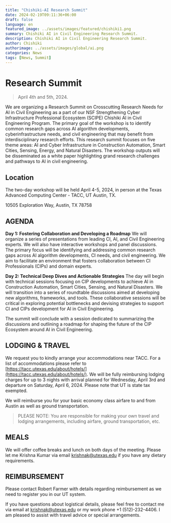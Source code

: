 ```yaml
---
title: "Chishiki-AI Research Summit"
date: 2024-02-19T09:11:36+06:00
draft: false
language: en
featured_image: ../assets/images/featured/chishiki1.png
summary: Chishiki AI in Civil Engineering Research Summit.
description: Chishiki AI in Civil Engineering Research Summit.
author: Chishiki
authorimage: ../assets/images/global/ai.png
categories: News
tags: [News, Summit]
---
```


# Research Summit

> April 4th and 5th, 2024.

We are organizing a Research Summit on Crosscutting Research Needs for AI in Civil Engineering as a part of our NSF Strengthening Cyber Infrastructure Professional Ecosystem (SCIPE) Chishiki AI in Civil Engineering Program. The primary goal of the workshop is to identify common research gaps across AI algorithm developments, cyberinfrastructure needs, and civil engineering that may benefit from interdisciplinary research efforts. This research summit focuses on five theme areas: AI and Cyber Infrastructure in Construction Automation, Smart Cities, Sensing, Energy, and Natural Disasters. The workshop outputs will be disseminated as a white paper highlighting grand research challenges and pathways to AI in civil engineering.


## Location

The two-day workshop will be held April 4-5, 2024, in person at the Texas Advanced Computing Center - TACC, UT Austin, TX. 

10505 Exploration Way, Austin, TX 78758

## AGENDA

**Day 1: Fostering Collaboration and Developing a Roadmap**
We will organize a series of presentations from leading CI, AI, and Civil Engineering experts. We will also have interactive workshops and panel discussions. The primary focus will be identifying and addressing common research gaps across AI algorithm developments, CI needs, and civil engineering. We aim to facilitate an environment that fosters collaboration between CI Professionals (CIPs) and domain experts.
 
**Day 2: Technical Deep Dives and Actionable Strategies**
The day will begin with technical sessions focusing on CIP developments to achieve AI in Construction Automation, Smart Cities, Sensing, and Natural Disasters. We will transition into a series of roundtable discussions aimed at developing new algorithms, frameworks, and tools. These collaborative sessions will be critical in exploring potential bottlenecks and devising strategies to support CI and CIPs development for AI in Civil Engineering.

The summit will conclude with a session dedicated to summarizing the discussions and outlining a roadmap for shaping the future of the CIP Ecosystem around AI in Civil Engineering.

## LODGING & TRAVEL
We request you to kindly arrange your accommodations near TACC. For a list of accommodations please refer to [https://tacc.utexas.edu/about/hotels/](https://tacc.utexas.edu/about/hotels/). We will be fully reimbursing lodging charges for up to 3 nights with arrival planned for Wednesday, April 3rd and departure on Saturday, April 6, 2024. Please note that UT is state tax exempted. 

We will reimburse you for your basic economy class airfare to and from Austin as well as ground transportation. 

> PLEASE NOTE: You are responsible for making your own travel and lodging arrangements, including airfare, ground transportation, etc.

## MEALS
We will offer coffee breaks and lunch on both days of the meeting. Please let me Krishna Kumar via email [krishnak@utexas.edu](mailto:krishnak@utexas.edu) if you have any dietary requirements.

## REIMBURSEMENT
Please contact Robert Farmer with details regarding reimbursement as we need to register you in our UT system. 

If you have questions about logistical details, please feel free to contact me via email at [krishnak@utexas.edu](mailto:krishnak@utexas.edu) or my work phone +1 (512)-232-4406. I am pleased to assist with travel advice or special arrangements. 
